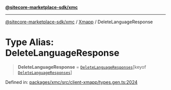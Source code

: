 [**@sitecore-marketplace-sdk/xmc**](../../../../README.md)

***

[@sitecore-marketplace-sdk/xmc](../../../../README.md) / [Xmapp](../README.md) / DeleteLanguageResponse

# Type Alias: DeleteLanguageResponse

> **DeleteLanguageResponse** = [`DeleteLanguageResponses`](DeleteLanguageResponses.md)\[keyof [`DeleteLanguageResponses`](DeleteLanguageResponses.md)\]

Defined in: [packages/xmc/src/client-xmapp/types.gen.ts:2024](https://github.com/Sitecore/marketplace-sdk/blob/e3ec55ede335ad59ac5875d32f0d68c50e7bc899/packages/xmc/src/client-xmapp/types.gen.ts#L2024)
